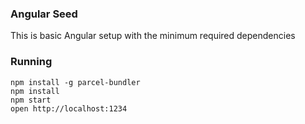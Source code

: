### Angular Seed

This is basic Angular setup with the minimum required dependencies

### Running

```
npm install -g parcel-bundler
npm install
npm start
open http://localhost:1234
```